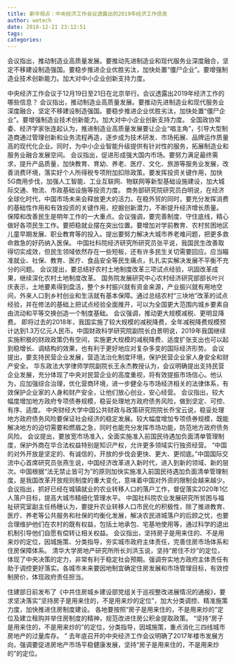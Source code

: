 ```yaml
---
title: 新华视点：中央经济工作会议透露出的2019年经济工作信息
author: wetech
date: 2018-12-21 23:12:51
tags: 
categories: 
---
```

会议指出，推动制造业高质量发展。要推动先进制造业和现代服务业深度融合，坚定不移建设制造强国。要稳步推进企业优胜劣汰，加快处置“僵尸企业”。要增强制造业技术创新能力。加大对中小企业创新支持力度。
<!-- more -->
中央经济工作会议于12月19日至21日在北京举行。会议透露出2019年经济工作的哪些信息？
会议指出，推动制造业高质量发展。要推动先进制造业和现代服务业深度融合，坚定不移建设制造强国。要稳步推进企业优胜劣汰，加快处置“僵尸企业”。要增强制造业技术创新能力。加大对中小企业创新支持力度。
全国政协常委、经济学家张连起认为，推进制造业高质量发展要让企业“唱主角”，引导大型制造商通过管理创新和业务流程再造，逐步成为技术研发、市场拓展、品牌运作质量高的现代化企业。同时，为中小企业智能升级提供有针对性的服务，拓展制造业和服务业融合发展空间。
会议指出，促进形成强大国内市场。要努力满足最终需求，提升产品质量，加快教育、育幼、养老、医疗、文化、旅游等服务业发展，改善消费环境，落实好个人所得税专项附加扣除政策。要发挥投资关键作用，加快5G商用步伐，加强人工智能、工业互联网、物联网等新型基础设施建设，加大城际交通、物流、市政基础设施等投资力度。
商务部研究院研究员白明说，在经济全球化时代，中国市场未来会释放更大的活力。在稳外贸的同时，要充分发挥消费的基础性作用和有效投资的关键作用，挖掘创新潜力，不断提升经济增长质量。
保障和改善民生是明年工作的一大重点。会议强调，要完善制度、守住底线，精心做好各项民生工作。要把稳就业摆在突出位置。要增加对学前教育、农村贫困地区儿童早期发展、职业教育等的投入。提出要努力解决大城市养老难问题，把更多救命救急的好药纳入医保。
中国社科院经济研究所研究员张平说，我国民生改善取得切实成效，但民生领域依然存在一些短板，还有许多民生关切需要回应。应当瞄准就业、社保、教育、医疗、食品安全等民生痛点，扎扎实实解决发展不平衡不充分的问题。
会议提出，要总结好农村土地制度改革三项试点经验，巩固改革成果，继续深化农村土地制度改革。
国务院发展研究中心农村经济研究部部长叶兴庆表示，土地要素得到盘活，整个乡村振兴就有资金来源，产业振兴就有用地空间，外来人口到乡村创业和生活就有基本保障。通过总结农村“三块地”改革的试点经验，并在修法的基础上把试点经验全面推开，可以为全国更大范围内城乡要素自由流动和平等交换创造一个制度基础。
会议强调，推动更大规模减税、更明显降费。
即将过去的2018年，我国实施了较大规模的减税降费，全年减税降费规模预计达到1.3万亿元人民币。中国财政科学研究院副院长白景明说，2019年我国继续实施积极的财政政策仍有空间，实施更大规模的减税降费、适度扩张支出也可以起到稳增长、调结构的效果，也有利于更好地应对复杂多变的国际经济形势。
会议提出，要支持民营企业发展，营造法治化制度环境，保护民营企业家人身安全和财产安全。
华东政法大学律师学院副院长王永杰教授认为，会议明确提出支持民营企业发展，充分体现了中央对民营企业的高度重视，将有效提振市场信心。他认为，应加强综合治理，优化营商环境，进一步健全与市场经济相关的法律体系，有效保护企业家的人身和财产安全，让他们放心创业，安心经营。
会议指出，较大幅度增加地方政府专项债券规模，稳妥处理地方政府债务风险，做到坚定、可控、有序、适度。
中央财经大学中国公共财政与政策研究院院长乔宝云说，稳妥处理地方政府债务风险要保证社会经济的稳定发展。较大幅度增加专项债券规模，既能解决地方的迫切需要和燃眉之急，同时也能充分发挥市场功能，防范地方政府债务风险。
会议提出，要放宽市场准入，全面实施准入前国民待遇加负面清单管理制度，保护外商在华合法权益特别是知识产权，允许更多领域实行独资经营。
“中国的对外开放是坚定的、有诚信的，开放的步伐会更快、更大、更彻底。”中国国际交流中心首席研究员张燕生说，中国经济改革进入新时代，进入到新的领域、新的层次。中国根据“法无禁止皆可为”的原则加快实施准入前国民待遇加负面清单管理制度，是我国改革开放规则制度的重大变化，意味着中国对外资的限制会越来越少。
会议指出，抓好已经在城镇就业的农业转移人口的落户工作，督促落实2020年1亿人落户目标，提高大城市精细化管理水平。
中国社科院农业发展研究所贫困与福祉研究室副主任杨穗认为，要提升农业转移人口市民化的积极性，除了推进教育、医疗、养老等公共服务和社保的均衡化发展，解决农民进城落户的后顾之忧，也要合理维护他们在农村的既有权益，包括土地承包、宅基地使用等，通过科学的退出机制引导他们自愿有偿转让相关权益。
会议指出，坚持房子是用来住的、不是用来炒的定位，因城施策、分类指导，夯实城市政府主体责任，完善住房市场体系和住房保障体系。
清华大学房地产研究所所长刘洪玉说，坚持“房住不炒”的定位，体现了中央决策的定力，非常有利于稳定社会预期。强调夯实地方政府主体责任有助于调控更好落实。各城市未来要因地制宜确定住房发展和市场管理目标，有效控制房价，体现政府责任担当。
 
 
住建部日前发布了《中共住房城乡建设部党组关于巡视整改进展情况的通报》，要求坚决落实“坚持房子是用来住的，不是用来炒的定位”，加大分类调控、精准施策力度，加快推进住房制度建设。
各地要按照“房子是用来住的，不是用来炒的”定位及建立租购并举住房制度的精神，规范改进住房公积金提取政策。
“坚持“房子是用来住的，不是用来炒的”的定位，分类指导，因城施策，重点消化三四线城市房地产的过量库存。 ”
去年底召开的中央经济工作会议明确了2017年楼市发展方向，强调要促进房地产市场平稳健康发展，坚持“房子是用来住的，不是用来炒的”的定位。
